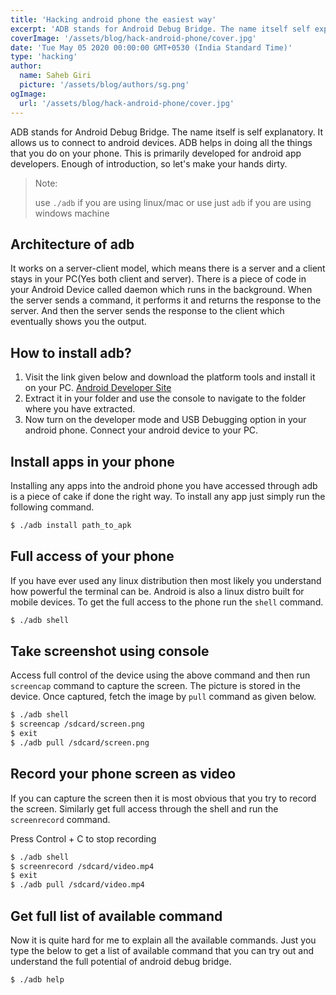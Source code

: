 ```yaml
---
title: 'Hacking android phone the easiest way'
excerpt: 'ADB stands for Android Debug Bridge. The name itself self explanatory. It allows us to connect to android devices.'
coverImage: '/assets/blog/hack-android-phone/cover.jpg'
date: 'Tue May 05 2020 00:00:00 GMT+0530 (India Standard Time)'
type: 'hacking'
author:
  name: Saheb Giri
  picture: '/assets/blog/authors/sg.png'
ogImage:
  url: '/assets/blog/hack-android-phone/cover.jpg'
---
```


ADB stands for Android Debug Bridge. The name itself is self explanatory. It allows us to connect to android devices. ADB helps in doing all the things that you do on your phone. This is primarily developed for android app developers. Enough of introduction, so let's make your hands dirty.

> Note:
>
> use `./adb` if you are using linux/mac or use just `adb` if you are using windows machine

## Architecture of adb

It works on a server-client model, which means there is a server and a client stays in your PC(Yes both client and server). There is a piece of code in your Android Device called daemon which runs in the background. When the server sends a command, it performs it and returns the response to the server. And then the server sends the response to the client which eventually shows you the output.

## How to install adb?

1. Visit the link given below and download the platform tools and install it on your PC.
   [Android Developer Site](https://developer.android.com/studio/releases/platform-tools)
2. Extract it in your folder and use the console to navigate to the folder where you have extracted.
3. Now turn on the developer mode and USB Debugging option in your android phone. Connect your android device to your PC.

## Install apps in your phone

Installing any apps into the android phone you have accessed through adb is a piece of cake if done the right way. To install any app just simply run the following command.

```bash
$ ./adb install path_to_apk
```

## Full access of your phone

If you have ever used any linux distribution then most likely you understand how powerful the terminal can be. Android is also a linux distro built for mobile devices. To get the full access to the phone run the `shell` command.

```bash
$ ./adb shell
```

## Take screenshot using console

Access full control of the device using the above command and then run `screencap` command to capture the screen. The picture is stored in the device. Once captured, fetch the image by `pull` command as given below.

```bash
$ ./adb shell
$ screencap /sdcard/screen.png
$ exit
$ ./adb pull /sdcard/screen.png
```

## Record your phone screen as video

If you can capture the screen then it is most obvious that you try to record the screen. Similarly get full access through the shell and run the `screenrecord` command.

Press Control + C to stop recording

```bash
$ ./adb shell
$ screenrecord /sdcard/video.mp4
$ exit
$ ./adb pull /sdcard/video.mp4
```

## Get full list of available command

Now it is quite hard for me to explain all the available commands. Just you type the below to get a list of available command that you can try out and understand the full potential of android debug bridge.

```bash
$ ./adb help
```

